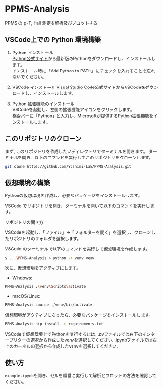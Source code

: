 # PPMS-Analysis
PPMS の ρ-T, Hall 測定を解析及びプロットする

## VSCode上での Python 環境構築

1. Python インストール  
   [Python公式サイト](https://www.python.org/downloads/)から最新版のPythonをダウンロードし、インストールします。  
   インストール時に「Add Python to PATH」にチェックを入れることを忘れないでください。

2. VSCode インストール
    [Visual Studio Code公式サイト](https://code.visualstudio.com/)からVSCodeをダウンロードし、インストールします。

3. Python 拡張機能のインストール  
   VSCodeを起動し、左側の拡張機能アイコンをクリックします。  
   検索バーに「Python」と入力し、Microsoftが提供するPython拡張機能をインストールします。

## このリポジトリのクローン
まず, このリポジトリを作成したいディレクトリでターミナルを開きます。
ターミナルを開き、以下のコマンドを実行してこのリポジトリをクローンします。

```bash
git clone https://github.com/Yoshimi-Lab/PPMS-Analysis.git
```

## 仮想環境の構築
Pythonの仮想環境を作成し、必要なパッケージをインストールします。

VSCode でリポジトリを開き、ターミナルを開いて以下のコマンドを実行します。

リポジトリの開き方

VSCodeを起動し、「ファイル」→「フォルダーを開く」を選択し、クローンしたリポジトリのフォルダを選択します。

VSCode のターミナルで以下のコマンドを実行して仮想環境を作成します。

```bash
$ ...\PPMS-Analysis > python -m venv venv
```
次に、仮想環境をアクティブにします。
- Windows:
```bash
PPMS-Analysis .\venv\Scripts\activate
```
- macOS/Linux:
```bash
PPMS-Analysis source ./venv/bin/activate
```
仮想環境がアクティブになったら、必要なパッケージをインストールします。

```bash
PPMS-Analysis pip install -r requirements.txt
```

VSCodeで仮想環境上でPythonを実行するには, .pyファイルでは右下のインタープリターの選択から作成したvenvを選択してください.
.ipynbファイルでは右上のカーネルの選択から作成したvenvを選択してください.

## 使い方
`example.ipynb`を開き、セルを順番に実行して解析とプロットの方法を確認してください。